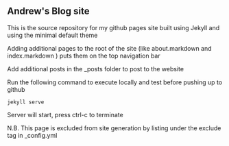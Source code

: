 ## Andrew's Blog site
This is the source repository for my github pages site built using Jekyll and using the minimal default theme

Adding additional pages to the root of the site (like about.markdown and index.markdown ) puts them on the top navigation bar

Add additional posts in the _posts folder to post to the website

Run the following command to execute locally and test before pushing up to github

    jekyll serve 
Server will start, press ctrl-c to terminate

N.B. This page is excluded from site generation by listing under the exclude tag in _config.yml
